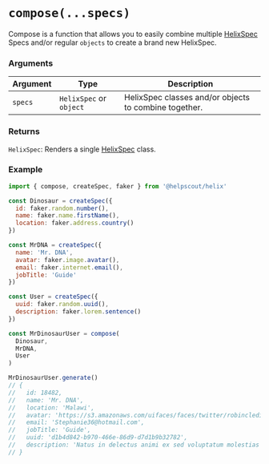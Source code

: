 # `compose(...specs)`

Compose is a function that allows you to easily combine multiple [HelixSpec](./HelixSpec) Specs and/or regular `objects` to create a brand new HelixSpec.

### Arguments

| Argument | Type | Description |
| --- | --- | --- |
| `specs` | `HelixSpec` or `object` | HelixSpec classes and/or objects to combine together. |


### Returns

`HelixSpec`: Renders a single [HelixSpec](./HelixSpec) class.


### Example

```js
import { compose, createSpec, faker } from '@helpscout/helix'

const Dinosaur = createSpec({
  id: faker.random.number(),
  name: faker.name.firstName(),
  location: faker.address.country()
})

const MrDNA = createSpec({
  name: 'Mr. DNA',
  avatar: faker.image.avatar(),
  email: faker.internet.email(),
  jobTitle: 'Guide'
})

const User = createSpec({
  uuid: faker.random.uuid(),
  description: faker.lorem.sentence()
})

const MrDinosaurUser = compose(
  Dinosaur,
  MrDNA,
  User
)

MrDinosaurUser.generate()
// { 
//   id: 18482,
//   name: 'Mr. DNA',
//   location: 'Malawi',
//   avatar: 'https://s3.amazonaws.com/uifaces/faces/twitter/robinclediere/128.jpg',
//   email: 'Stephanie36@hotmail.com',
//   jobTitle: 'Guide',
//   uuid: 'd1b4d842-b970-466e-86d9-d7d1b9b32782',
//   description: 'Natus in delectus animi ex sed voluptatum molestias quae.'
// }
```
